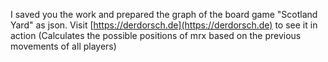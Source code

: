 I saved you the work and prepared the graph of the board game "Scotland Yard" as json.
Visit [https://derdorsch.de](https://derdorsch.de) to see it in action (Calculates the possible positions of mrx based on the previous movements of all players)
